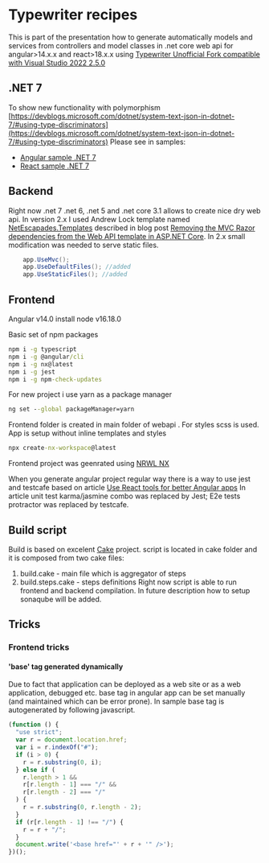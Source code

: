 # Typewriter recipes

This is part of the presentation how to generate automatically models and services from controllers and model classes in .net core web api for angular>14.x.x and react>18.x.x using [Typewriter Unofficial Fork compatible with Visual Studio 2022 2.5.0](https://github.com/AdaskoTheBeAsT/Typewriter/releases/tag/v2.5.0)

## .NET 7

To show new functionality with polymorphism [https://devblogs.microsoft.com/dotnet/system-text-json-in-dotnet-7/#using-type-discriminators](https://devblogs.microsoft.com/dotnet/system-text-json-in-dotnet-7/#using-type-discriminators)
Please see in samples:

- [Angular sample .NET 7](https://github.com/AdaskoTheBeAsT/NetCoreTypewriterRecipes/tree/master/src/AngularWebApiSample2/ClientApp/apps/client-app/src/api/models/_AutogeneratedModels.tst)
- [React sample .NET 7](https://github.com/AdaskoTheBeAsT/NetCoreTypewriterRecipes/tree/master/src/ReactWebApiSample2/ClientApp/apps/client-app/src/api/models/_AutogeneratedModels.tst)

## Backend

Right now .net 7 .net 6, .net 5 and .net core 3.1 allows to create nice dry web api. In version 2.x I used Andrew Lock template named [NetEscapades.Templates](https://github.com/andrewlock/NetEscapades.Templates) described in blog post [Removing the MVC Razor dependencies from the Web API template in ASP.NET Core](https://andrewlock.net/removing-the-mvc-razor-dependencies-from-the-web-api-template-in-asp-net-core/).
In 2.x small modification was needed to serve static files.

```cs
    app.UseMvc();
    app.UseDefaultFiles(); //added
    app.UseStaticFiles(); //added
```

## Frontend

Angular v14.0
install node v16.18.0

Basic set of npm packages

```cmd
npm i -g typescript
npm i -g @angular/cli
npm i -g nx@latest
npm i -g jest
npm i -g npm-check-updates
```

For new project i use yarn as a package manager

```cmd
ng set --global packageManager=yarn
```

Frontend folder is created in main folder of webapi .
For styles scss is used. App is setup without inline templates and styles

```cmd
npx create-nx-workspace@latest
```

Frontend project was geenrated using [NRWL NX](https://nx.dev/latest/angular/getting-started/intro)

When you generate angular project regular way there is a way to use jest and testcafe based on article
[Use React tools for better Angular apps](https://medium.com/@martin_hotell/use-react-tools-for-better-angular-apps-b0f14f3f8114)
In article unit test karma/jasmine combo was replaced by Jest;
E2e tests protractor was replaced by testcafe.

## Build script

Build is based on excelent [Cake](https://cakebuild.net/) project. script is located in cake folder and it is composed from two cake files:

1. build.cake - main file which is aggregator of steps
1. build.steps.cake - steps definitions
   Right now script is able to run frontend and backend compilation.
   In future description how to setup sonaqube will be added.

## Tricks

### Frontend tricks

#### 'base' tag generated dynamically

Due to fact that application can be deployed as a web site or as a web application, debugged etc. base tag in angular app
can be set manually (and maintained which can be error prone). In sample base tag is autogenerated by following javascript.

```javascript
(function () {
  "use strict";
  var r = document.location.href;
  var i = r.indexOf("#");
  if (i > 0) {
    r = r.substring(0, i);
  } else if (
    r.length > 1 &&
    r[r.length - 1] === "/" &&
    r[r.length - 2] === "/"
  ) {
    r = r.substring(0, r.length - 2);
  }
  if (r[r.length - 1] !== "/") {
    r = r + "/";
  }
  document.write('<base href="' + r + '" />');
})();
```

